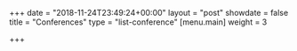 +++
date = "2018-11-24T23:49:24+00:00"
layout = "post"
showdate = false
title = "Conferences"
type = "list-conference"
[menu.main]
weight = 3

+++
